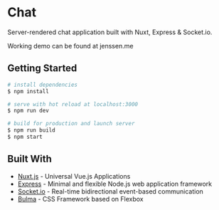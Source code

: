 # Chat

Server-rendered chat application built with Nuxt, Express & Socket.io.

Working demo can be found at jenssen.me

## Getting Started

``` bash
# install dependencies
$ npm install

# serve with hot reload at localhost:3000
$ npm run dev

# build for production and launch server
$ npm run build
$ npm start
```

## Built With

* [Nuxt.js](https://nuxtjs.org/) - Universal Vue.js Applications
* [Express](http://expressjs.com/) - Minimal and flexible Node.js web application framework
* [Socket.io](https://socket.io/) - Real-time bidirectional event-based communication
* [Bulma](http://bulma.io/) - CSS Framework based on Flexbox
